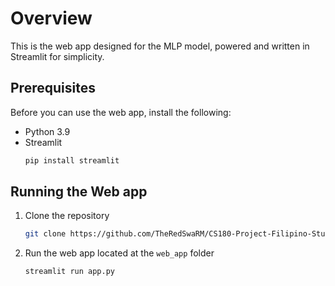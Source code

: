 # Overview
This is the web app designed for the MLP model, powered and written in Streamlit for simplicity.

## Prerequisites
Before you can use the web app, install the following:

* Python 3.9
* Streamlit
  ```sh
  pip install streamlit
  ```
## Running the Web app
1. Clone the repository
   ```sh
   git clone https://github.com/TheRedSwaRM/CS180-Project-Filipino-Student-Employability-Predictor.git
   ```
2. Run the web app located at the `web_app` folder
   ```python
   streamlit run app.py
   ```